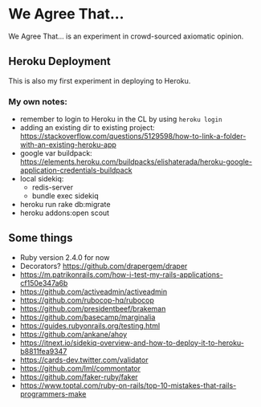 # We Agree That…

We Agree That… is an experiment in crowd-sourced axiomatic opinion.

## Heroku Deployment

This is also my first experiment in deploying to Heroku.

### My own notes:

* remember to login to Heroku in the CL by using `heroku login`
* adding an existing dir to existing project: https://stackoverflow.com/questions/5129598/how-to-link-a-folder-with-an-existing-heroku-app
* google var buildpack: https://elements.heroku.com/buildpacks/elishaterada/heroku-google-application-credentials-buildpack
* local sidekiq:
    * redis-server
    * bundle exec sidekiq
* heroku run rake db:migrate
* heroku addons:open scout


## Some things

* Ruby version 2.4.0 for now
* Decorators? https://github.com/drapergem/draper
* https://m.patrikonrails.com/how-i-test-my-rails-applications-cf150e347a6b
* https://github.com/activeadmin/activeadmin
* https://github.com/rubocop-hq/rubocop
* https://github.com/presidentbeef/brakeman
* https://github.com/basecamp/marginalia
* https://guides.rubyonrails.org/testing.html
* https://github.com/ankane/ahoy
* https://itnext.io/sidekiq-overview-and-how-to-deploy-it-to-heroku-b8811fea9347
* https://cards-dev.twitter.com/validator
* https://github.com/lml/commontator
* https://github.com/faker-ruby/faker
* https://www.toptal.com/ruby-on-rails/top-10-mistakes-that-rails-programmers-make
